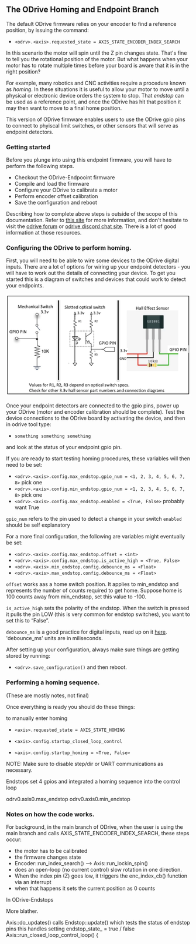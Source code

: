 ## The ODrive Homing and Endpoint Branch

The default ODrive firmware relies on your encoder to find a reference position, by issuing the command:

* `<odrv>.<axis>.requested_state = AXIS_STATE_ENCODER_INDEX_SEARCH`

In this scenario the motor will spin until the Z pin changes state. That's fine to tell you the rotational position of the motor. But what happens when your motor has to rotate multiple times before your board is aware that it is in the right position? 

For example, many robotics and CNC activities require a procedure known as _homing_. In these situations it is useful to allow your motor to move until a physical or electronic device orders the system to stop. That _endstop_ can be used as a reference point, and once the ODrive has hit that position it may then want to move to a final home position.

This version of ODrive firmware enables users to use the ODrive gpio pins to connect to phyiscal limit switches, or other sensors that will serve as endpoint detectors. 

### Getting started

Before you plunge into using this endpoint firmware, you will have to perform the following steps. 

* Checkout the ODrive-Endpooint firmware
* Compile and load the firmware
* Configure your ODrive to calibrate a motor
* Perform encoder offset calibration
* Save the configuration and reboot

Describing how to complete above steps is outside of the scope of this documentation. Refer to [this site](https://github.com/madcowswe/ODrive) for more information, and don't hesitate to visit the [odrive forum](https://discourse.odriverobotics.com/) or [odrive discord chat site](https://discourse.odriverobotics.com/t/come-chat-with-us/281). There is a lot of good information at those resources. 

### Configuring the ODrive to perform homing. 

First, you will  need to be able to wire some devices to the ODrive digital inputs. There are a lot of options for wiring up your endpoint detectors - you will have to work out the details of connecting your device. To get you started this is a diagram of switches and devices that could work to detect your endpoints. 

![Endpoint figure](/endpoint_figure.png)

Once your endpoint detectors are connected to the gpio pins, power up your ODrive (motor and encoder calibration should be complete). Test the device connections to the ODrive board by activating the device, and then in odrive tool type:

* `something something something`

and look at the status of your endpoint gpio pin. 

If you are ready to start testing homing procedures, these variables will then need to be set:
* `<odrv>.<axis>.config.max_endstop.gpio_num = <1, 2, 3, 4, 5, 6, 7, 8>` pick one
* `<odrv>.<axis>.config.min_endstop.gpio_num = <1, 2, 3, 4, 5, 6, 7, 8>` pick one
* `<odrv>.<axis>.config.max_endstop.enabled = <True, False>` probably want True

`gpio_num` refers to the pin used to detect a change in your switch
`enabled` should be self explanatory

For a more final configuration, the following are variables might eventually be set:
* `<odrv>.<axis>.config.max_endstop.offset = <int>` 
* `<odrv>.<axis>.config.max_endstop.is_active_high = <True, False>` 
* `<odrv>.<axis>.min_endstop.config.debounce_ms = <Float>` 
* `<odrv>.<axis>.max_endstop.config.debounce_ms = <Float>` 

`offset` works aas a home switch position. It applies to min_endstop and represents the number of counts required to get home. Suppose home is 100 counts away from min_endstop, set this value to -100. 

`is_active_high` sets the polarity of the endstop. When the switch is pressed it pulls the pin LOW (this is very common for endstop switches), you want to set this to “False”.

`debounce_ms` is a good practice for digital inputs, read up on it [here](https://en.wikipedia.org/wiki/Switch). 'debounce_ms' units are in miliseconds. 

After setting up your configuration, always make sure things are getting stored by running:
* `<odrv>.save_configuration()`
and then reboot. 


### Performing a homing sequence. 

(These are mostly notes, not final)

Once everything is ready you should do these things:

to manually enter homing
* `<axis>.requested_state = AXIS_STATE_HOMING`

* `<axis>.config.startup_closed_loop_control`
* `<axis>.config.startup_homing = <True, False> `

NOTE: Make sure to disable step/dir or UART communications as necessary.

Endstops set 4 gpios and integrated a homing sequence into the control loop

odrv0.axis0.max_endstop 
odrv0.axis0.min_endstop 

### Notes on how the code works. 

For background, in the main branch of ODrive, when the user is using the main branch and calls AXIS_STATE_ENCODER_INDEX_SEARCH, these steps occur:

* the motor has to be calibrated
* the firmware changes state
* Encoder::run_index_search() --> Axis::run_lockin_spin()
* does an open-loop (no current control) slow rotation in one direction.
* When the index pin (Z) goes low, it triggers the enc_index_cb() function via an interrupt
* when that happens it sets the current position as 0 counts

In ODrive-Endstops

More blather. 

Axis::do_updates() calls Endstop::update() which tests the status of endstop pins
 this handles setting endstop_state_ = true / false
 Axis::run_closed_loop_control_loop() {

